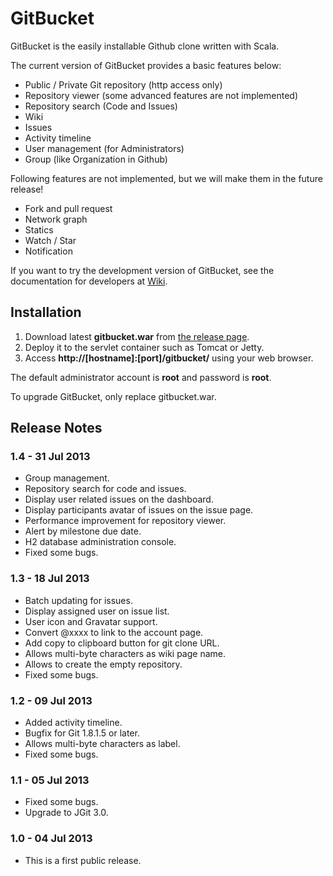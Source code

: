GitBucket
=========

GitBucket is the easily installable Github clone written with Scala.

The current version of GitBucket provides a basic features below:

- Public / Private Git repository (http access only)
- Repository viewer (some advanced features are not implemented)
- Repository search (Code and Issues)
- Wiki
- Issues
- Activity timeline
- User management (for Administrators)
- Group (like Organization in Github)

Following features are not implemented, but we will make them in the future release!

- Fork and pull request
- Network graph
- Statics
- Watch / Star
- Notification

If you want to try the development version of GitBucket, see the documentation for developers at [Wiki](https://github.com/takezoe/gitbucket/wiki).

Installation
--------

1. Download latest **gitbucket.war** from [the release page](https://github.com/takezoe/gitbucket/releases).
2. Deploy it to the servlet container such as Tomcat or Jetty.
3. Access **http://[hostname]:[port]/gitbucket/** using your web browser.

The default administrator account is **root** and password is **root**.

To upgrade GitBucket, only replace gitbucket.war.

Release Notes
--------
### 1.4 - 31 Jul 2013
- Group management.
- Repository search for code and issues.
- Display user related issues on the dashboard.
- Display participants avatar of issues on the issue page.
- Performance improvement for repository viewer.
- Alert by milestone due date.
- H2 database administration console.
- Fixed some bugs.

### 1.3 - 18 Jul 2013
- Batch updating for issues.
- Display assigned user on issue list.
- User icon and Gravatar support.
- Convert @xxxx to link to the account page.
- Add copy to clipboard button for git clone URL.
- Allows multi-byte characters as wiki page name.
- Allows to create the empty repository.
- Fixed some bugs.

### 1.2 - 09 Jul 2013
- Added activity timeline.
- Bugfix for Git 1.8.1.5 or later.
- Allows multi-byte characters as label.
- Fixed some bugs.

### 1.1 - 05 Jul 2013
- Fixed some bugs.
- Upgrade to JGit 3.0.

### 1.0 - 04 Jul 2013
- This is a first public release.
